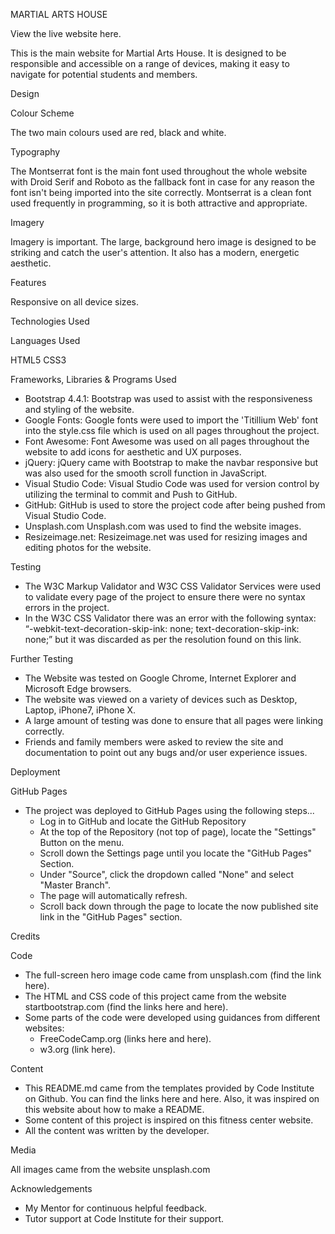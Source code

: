 MARTIAL ARTS HOUSE

View the live website here.

This is the main website for Martial Arts House. It is designed to be responsible and accessible on a range of devices, making it easy to navigate for potential students and members.

Design

Colour Scheme

The two main colours used are red, black and white.

Typography

The Montserrat font is the main font used throughout the whole website with Droid Serif and Roboto as the fallback font in case for any reason the font isn't being imported into the site correctly. Montserrat is a clean font used frequently in programming, so it is both attractive and appropriate.

Imagery

Imagery is important. The large, background hero image is designed to be striking and catch the user's attention. It also has a modern, energetic aesthetic.

Features

Responsive on all device sizes.

Technologies Used

Languages Used

HTML5
CSS3

Frameworks, Libraries & Programs Used

- Bootstrap 4.4.1: Bootstrap was used to assist with the responsiveness and styling of the website.
- Google Fonts: Google fonts were used to import the 'Titillium Web' font into the style.css file which is used on all pages throughout the project.
- Font Awesome: Font Awesome was used on all pages throughout the website to add icons for aesthetic and UX purposes.
- jQuery: jQuery came with Bootstrap to make the navbar responsive but was also used for the smooth scroll function in JavaScript.
- Visual Studio Code: Visual Studio Code was used for version control by utilizing the terminal to commit and Push to GitHub.
- GitHub: GitHub is used to store the project code after being pushed from Visual Studio Code.
- Unsplash.com Unsplash.com was used to find the website images.
- Resizeimage.net: Resizeimage.net was used for resizing images and editing photos for the website.

Testing

- The W3C Markup Validator and W3C CSS Validator Services were used to validate every page of the project to ensure there were no syntax errors in the project.
- In the W3C CSS Validator there was an error with the following syntax: “-webkit-text-decoration-skip-ink: none; text-decoration-skip-ink: none;” but it was discarded as per the resolution found on this link.

Further Testing

- The Website was tested on Google Chrome, Internet Explorer and Microsoft Edge browsers.
- The website was viewed on a variety of devices such as Desktop, Laptop, iPhone7, iPhone X.
- A large amount of testing was done to ensure that all pages were linking correctly.
- Friends and family members were asked to review the site and documentation to point out any bugs and/or user experience issues.

Deployment

GitHub Pages

- The project was deployed to GitHub Pages using the following steps...
    - Log in to GitHub and locate the GitHub Repository
    - At the top of the Repository (not top of page), locate the "Settings" Button on the menu.
    - Scroll down the Settings page until you locate the "GitHub Pages" Section.
    - Under "Source", click the dropdown called "None" and select "Master Branch".
    - The page will automatically refresh.
    - Scroll back down through the page to locate the now published site link in the "GitHub Pages" section.

Credits

Code

- The full-screen hero image code came from unsplash.com (find the link here).
- The HTML and CSS code of this project came from the website startbootstrap.com (find the links here and here).
- Some parts of the code were developed using guidances from different websites:
    - FreeCodeCamp.org (links here and here).
    - w3.org (link here).

Content

- This README.md came from the templates provided by Code Institute on Github. You can find the links here and here. Also, it was inspired on this website about how to make a README.
- Some content of this project is inspired on this fitness center website.
- All the content was written by the developer.

Media

All images came from the website unsplash.com

Acknowledgements

- My Mentor for continuous helpful feedback.
- Tutor support at Code Institute for their support.